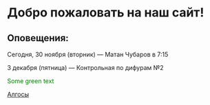 # Добро пожаловать на наш сайт!
## <span style="color: dark blue"> Оповещения: </span>
<span style="color: dark blue"> 
  Сегодня, 30 ноября (вторник) — Матан Чубаров в 7:15 
  
  3 декабря (пятница) — Контрольная по дифурам №2  
</span> 


<span style="color: green"> Some green text </span>

<a href="https://rg.ru/2021/09/08/vybros-musora-iz-mashin-budut-fiksirovat-avtomaticheskimi-kamerami.html">Алгосы</a>
